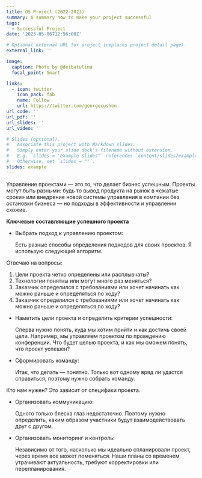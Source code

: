 ```yaml
---
title: OS Project (2022-2023)
summary: A summary how to make your project successful
tags:
  - Successful Project
date: '2023-05-06T12:56:00Z'

# Optional external URL for project (replaces project detail page).
external_link: ''

image:
  caption: Photo by @deibatulina
  focal_point: Smart

links:
  - icon: twitter
    icon_pack: fab
    name: Follow
    url: https://twitter.com/georgecushen
url_code: ''
url_pdf: ''
url_slides: ''
url_video: ''

# Slides (optional).
#   Associate this project with Markdown slides.
#   Simply enter your slide deck's filename without extension.
#   E.g. `slides = "example-slides"` references `content/slides/example-slides.md`.
#   Otherwise, set `slides = ""`.
slides: example
---
```


Управление проектами — это то, что делает бизнес успешным. Проекты могут быть разными: будь то вывод продукта на рынок в «сжатые сроки» или внедрение новой системы управления в компании без остановки бизнеса — но подходы в эффективности и управлении схожие.

**Ключевые составляющие успешного проекта**

* Выбрать подход к управлению проектом:

  Есть разные способы определения подходов для своих проектов. Я использую следующий алгоритм.

Отвечаю на вопросы:

1. Цели проекта четко определены или расплывчаты?
2. Технологии понятны или могут много раз меняться?
3. Заказчик определился с требованиями или хочет начинать как можно раньше и определяться по ходу?
4. Заказчик определился с требованиями или хочет начинать как можно раньше и определяться по ходу?

* Наметить цели проекта и определить критерии успешности:

  Сперва нужно понять, куда мы хотим прийти и как достичь своей цели. Например, мы управляем проектом по проведению конференции. Что будет целью проекта, и как мы сможем понять, что проект успешен?

* Сформировать команду:

  Итак, что делать — понятно. Только вот одному вряд ли удастся справиться, поэтому нужно собрать команду.

Кто нам нужен? Это зависит от специфики проекта.

* Организовать коммуникацию:

  Одного только блеска глаз недостаточно. Поэтому нужно определить, каким образом участники будут взаимодействовать друг с другом.

* Организовать мониторинг и контроль:

  Независимо от того, насколько мы идеально спланировали проект, через время все может поменяться. Наши планы со временем утрачивают актуальность, требуют корректировки или перепланирования.
